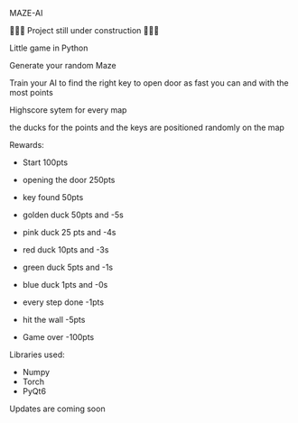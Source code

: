 MAZE-AI

🚧🚧🚧 Project still under construction 🚧🚧🚧

Little game in Python

Generate your random Maze

Train your AI to find the right key to open door as fast you can and with the most points

Highscore sytem for every map

the ducks for the points and the keys are positioned randomly on the map

Rewards:

* Start 100pts
* opening the door 250pts
* key found 50pts
* golden duck 50pts and -5s
* pink duck 25 pts and -4s
* red duck 10pts and -3s
* green duck 5pts and -1s
* blue duck 1pts and -0s
* every step done -1pts
* hit the wall -5pts

* Game over -100pts

Libraries used: 
- Numpy
- Torch
- PyQt6

Updates are coming soon
